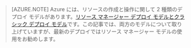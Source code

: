 > [AZURE.NOTE] Azure には、リソースの作成と操作に関して 2 種類のデプロイ モデルがあります。[リソース マネージャー デプロイ モデルとクラシック デプロイ モデル](../articles/resource-manager-deployment-model.md)です。この記事では、両方のモデルについて取り上げていますが、最新のデプロイではリソース マネージャー モデルの使用をお勧めします。

<!---HONumber=AcomDC_0218_2016-->